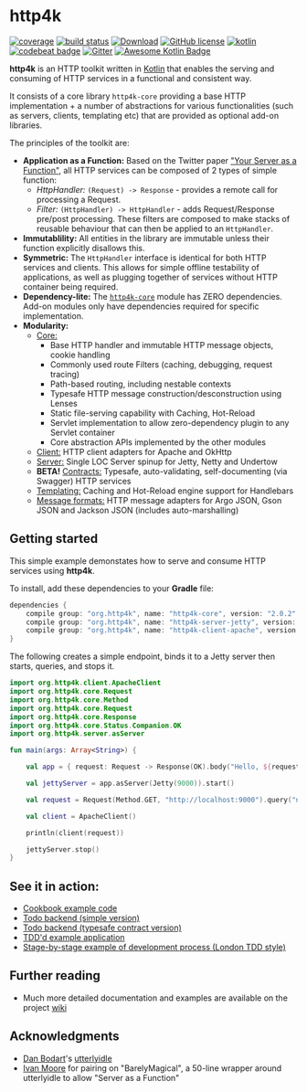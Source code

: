 # http4k

[![coverage](https://coveralls.io/repos/http4k/http4k/badge.svg?branch=master)](https://coveralls.io/github/http4k/http4k?branch=master)
[![build status](https://travis-ci.org/http4k/http4k.svg?branch=master)](https://travis-ci.org/http4k/http4k)
[![Download](https://api.bintray.com/packages/http4k/maven/http4k-core/images/download.svg)](https://bintray.com/http4k/maven/http4k-core/_latestVersion)
[![GitHub license](https://img.shields.io/badge/license-Apache%20License%202.0-blue.svg?style=flat)](http://www.apache.org/licenses/LICENSE-2.0)
[![kotlin](https://img.shields.io/badge/kotlin-1.1.2-blue.svg)](http://kotlinlang.org)
[![codebeat badge](https://codebeat.co/badges/5b369ed4-af27-46f4-ad9c-a307d900617e)](https://codebeat.co/projects/github-com-http4k-http4k-master)
[![Gitter](https://img.shields.io/badge/gitter-join%20chat-1dce73.svg)](https://gitter.im/http4k/http4k)
[![Awesome Kotlin Badge](https://kotlin.link/awesome-kotlin.svg)](https://kotlin.link)

**http4k** is an HTTP toolkit written in [Kotlin](https://kotlinlang.org/) that enables the serving and consuming of HTTP services in a functional and consistent way.

It consists of a core library `http4k-core` providing a base HTTP implementation + a number of abstractions for various functionalities (such as 
servers, clients, templating etc) that are provided as optional add-on libraries.

The principles of the toolkit are:

* **Application as a Function:** Based on the Twitter paper ["Your Server as a Function"](https://monkey.org/~marius/funsrv.pdf), all HTTP services can be composed of 2 types of simple function:
    * *HttpHandler:* `(Request) -> Response` - provides a remote call for processing a Request. 
    * *Filter:* `(HttpHandler) -> HttpHandler` - adds Request/Response pre/post processing. These filters are composed to make stacks of reusable behaviour that can then 
    be applied to an `HttpHandler`.
* **Immutablility:** All entities in the library are immutable unless their function explicitly disallows this.
* **Symmetric:** The `HttpHandler` interface is identical for both HTTP services and clients. This allows for simple offline testability of applications, as well as plugging together 
of services without HTTP container being required.
* **Dependency-lite:** The [`http4k-core`](https://github.com/http4k/http4k/wiki/Core-Module) module has ZERO dependencies. Add-on modules only have dependencies required for specific implementation.
* **Modularity:**  
   * [Core:](https://github.com/http4k/http4k/wiki/Core-Module) 
        * Base HTTP handler and immutable HTTP message objects, cookie handling
        * Commonly used route Filters (caching, debugging, request tracing)
        * Path-based routing, including nestable contexts
        * Typesafe HTTP message construction/desconstruction using Lenses
        * Static file-serving capability with Caching, Hot-Reload
        * Servlet implementation to allow zero-dependency plugin to any Servlet container
        * Core abstraction APIs implemented by the other modules 
   * [Client:](https://github.com/http4k/http4k/wiki/HTTP-Client-Modules) HTTP client adapters for Apache and OkHttp
   * [Server:](https://github.com/http4k/http4k/wiki/Server-Backend-Modules) Single LOC Server spinup for Jetty, Netty and Undertow
   * **BETA!** [Contracts:](https://github.com/http4k/http4k/wiki/Contract-Module) Typesafe, auto-validating, self-documenting (via Swagger) HTTP services
   * [Templating:](https://github.com/http4k/http4k/wiki/Templating-Modules) Caching and Hot-Reload engine support for Handlebars
   * [Message formats:](https://github.com/http4k/http4k/wiki/Message-Format-Modules) HTTP message adapters for Argo JSON, Gson JSON and Jackson JSON (includes auto-marshalling)

## Getting started
This simple example demonstates how to serve and consume HTTP services using **http4k**. 

To install, add these dependencies to your **Gradle** file:
```groovy
dependencies {
    compile group: "org.http4k", name: "http4k-core", version: "2.0.2"
    compile group: "org.http4k", name: "http4k-server-jetty", version: "2.0.2"
    compile group: "org.http4k", name: "http4k-client-apache", version: "2.0.2"
}
```

The following creates a simple endpoint, binds it to a Jetty server then starts, queries, and stops it.

```kotlin
import org.http4k.client.ApacheClient
import org.http4k.core.Request
import org.http4k.core.Method
import org.http4k.core.Request
import org.http4k.core.Response
import org.http4k.core.Status.Companion.OK
import org.http4k.server.asServer

fun main(args: Array<String>) {

    val app = { request: Request -> Response(OK).body("Hello, ${request.query("name")}!") }

    val jettyServer = app.asServer(Jetty(9000)).start()

    val request = Request(Method.GET, "http://localhost:9000").query("name", "John Doe")

    val client = ApacheClient()

    println(client(request))

    jettyServer.stop()
}
```

## See it in action:
* [Cookbook example code](https://github.com/http4k/http4k/tree/master/src/test/kotlin/cookbook)
* [Todo backend (simple version)](https://github.com/http4k/http4k-todo-backend)
* [Todo backend (typesafe contract version)](https://github.com/http4k/http4k-contract-todo-backend)
* [TDD'd example application](https://github.com/http4k/http4k-contract-example-app)
* [Stage-by-stage example of development process (London TDD style)](https://github.com/http4k/http4k/tree/master/src/test/kotlin/worked_example)

## Further reading
* Much more detailed documentation and examples are available on the project [wiki](https://github.com/http4k/http4k/wiki)

## Acknowledgments
* [Dan Bodart](https://twitter.com/DanielBodart)'s [utterlyidle](https://github.com/bodar/utterlyidle)
* [Ivan Moore](https://twitter.com/ivanrmoore) for pairing on "BarelyMagical", a 50-line wrapper around utterlyidle to allow "Server as a Function"

